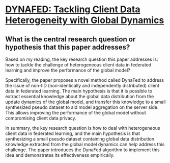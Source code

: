 # [DYNAFED: Tackling Client Data Heterogeneity with Global Dynamics](https://arxiv.org/abs/2211.10878)

## What is the central research question or hypothesis that this paper addresses?

 Based on my reading, the key research question this paper addresses is: how to tackle the challenge of heterogeneous client data in federated learning and improve the performance of the global model? 

Specifically, the paper proposes a novel method called DynaFed to address the issue of non-IID (non-identically and independently distributed) client data in federated learning. The main hypothesis is that it is possible to extract essential knowledge about the global data distribution from the update dynamics of the global model, and transfer this knowledge to a small synthesized pseudo dataset to aid model aggregation on the server side. This allows improving the performance of the global model without compromising client data privacy.

In summary, the key research question is how to deal with heterogeneous client data in federated learning, and the main hypothesis is that synthesizing a small pseudo dataset containing global data distribution knowledge extracted from the global model dynamics can help address this challenge. The paper introduces the DynaFed algorithm to implement this idea and demonstrates its effectiveness empirically.
